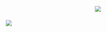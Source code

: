 <img align="right" src="https://visitor-badge.laobi.icu/badge?page_id=rodrigoseneca.rodrigoseneca" />

<h1 align="center">
    <img src="https://readme-typing-svg.herokuapp.com/?font=Righteous&size=35&center=true&vCenter=true&width=500&height=70&duration=4000&lines=Hi+There!+👋;+I'm+Rodrigo+Barros!;" />
</h1>
